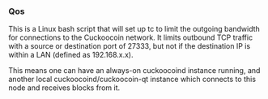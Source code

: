 ### Qos ###

This is a Linux bash script that will set up tc to limit the outgoing bandwidth for connections to the Cuckoocoin network. It limits outbound TCP traffic with a source or destination port of 27333, but not if the destination IP is within a LAN (defined as 192.168.x.x).

This means one can have an always-on cuckoocoind instance running, and another local cuckoocoind/cuckoocoin-qt instance which connects to this node and receives blocks from it.
